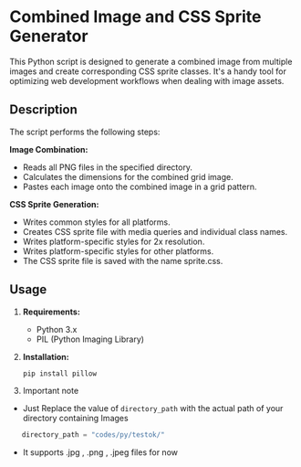# Combined Image and CSS Sprite Generator

This Python script is designed to generate a combined image from multiple images and create corresponding CSS sprite classes. It's a handy tool for optimizing web development workflows when dealing with image assets.


## Description
The script performs the following steps:

**Image Combination:**
- Reads all PNG files in the specified directory.
- Calculates the dimensions for the combined grid image.
- Pastes each image onto the combined image in a grid pattern.

**CSS Sprite Generation:**
- Writes common styles for all platforms.
- Creates CSS sprite file with media queries and individual class names.
- Writes platform-specific styles for 2x resolution.
- Writes platform-specific styles for other platforms.
- The CSS sprite file is saved with the name sprite.css.


## Usage

1. **Requirements:**
   - Python 3.x
   - PIL (Python Imaging Library)

2. **Installation:**
   ```bash
   pip install pillow

3. Important note

- Just Replace the value of `directory_path` with the actual path of your directory containing Images 
```python
   directory_path = "codes/py/testok/"
```
- It supports .jpg , .png , .jpeg files for now


